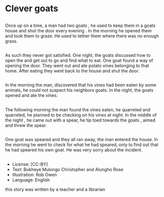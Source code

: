 # Clever goats

##
Once up on a time, a man had two
goats , he used to keep them in a
goats house and shut the door
every evening .
In the morning he opened them
and took them to graze.
He used to tether them where
there was no enough grass.

##
As such they never got satisfied.
One night, the goats discussed how
to open the and get out to go and
find what to eat.
One goat found a way of opening
the door. They went out and ate
potato vines belonging to that
home. After eating they went back
to the house and shut the door.

##
In the morning the man, discovered
that his vines had been eaten by
some animals, he could not
suspect his neighbors goats.
In the night, the goats opened and
ate the vines.

##
The following morning the man
found the vines eaten, he
quarreled and quarreled, he
planned to be checking on his
vines at night.
In the middle of the night , he
came out with a spear, he tip toed
towards the goats , aimed and
threw the spear.

##
One goat was speared and they all
ran away, the man entered the
house.
In the morning he went to check
for what he had speared, only to
find out that he had speared his
own goat.
He was very sorry about the
incident.

##
* License: [CC-BY]
* Text: Bukheye Mulongo Christopher and Alungho Rose
* Illustration: Rob Owen
* Language: English

this story was written by a teacher and a librarian
